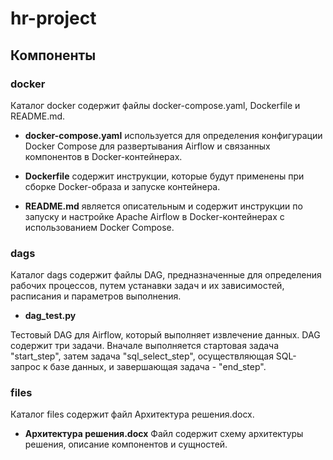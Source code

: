 # hr-project
## Компоненты
### docker
Каталог docker содержит файлы docker-compose.yaml, Dockerfile и README.md.
- **docker-compose.yaml** используется для определения конфигурации Docker Compose для развертывания Airflow и связанных компонентов в Docker-контейнерах.

- **Dockerfile** содержит инструкции, которые будут применены при сборке Docker-образа и запуске контейнера.

- **README.md** является описательным и содержит инструкции по запуску и настройке Apache Airflow в Docker-контейнерах с использованием Docker Compose.

### dags
Каталог dags содержит файлы DAG, предназначенные для определения рабочих процессов, путем устанавки задач и их зависимостей, расписания и параметров выполнения.
- **dag_test.py**

Тестовый DAG для Airflow, который выполняет извлечение данных. DAG содержит три задачи. Вначале выполняется стартовая задача "start_step", затем задача "sql_select_step", осуществляющая SQL-запрос к базе данных, и завершающая задача - "end_step".

### files
Каталог files содержит файл Архитектура решения.docx.
- **Архитектура решения.docx**
Файл содержит схему архитектуры решения, описание компонентов и сущностей.
